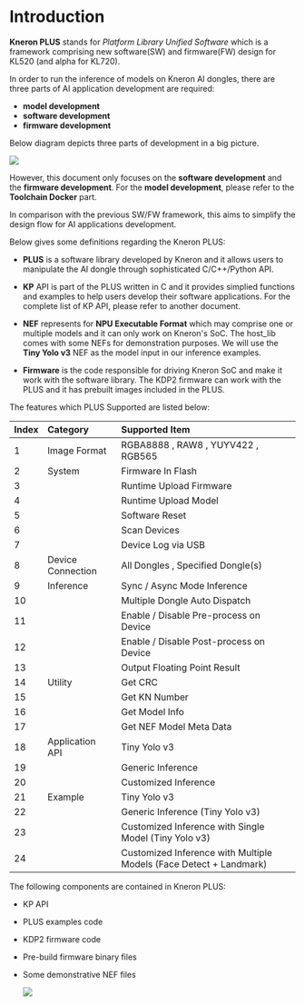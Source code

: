 # Introduction

**Kneron PLUS** stands for *Platform Library Unified Software* which is a framework comprising new software(SW) and firmware(FW) design for KL520 (and alpha for KL720).  

In order to run the inference of models on Kneron AI dongles, there are three parts of AI application development are required:

- **model development**
- **software development**
- **firmware development**

Below diagram depicts three parts of development in a big picture.

![](../imgs/KL520_develop_flow.png)

However, this document only focuses on the **software development** and the **firmware development**. For the **model development**, please refer to the **Toolchain Docker** part.

In comparison with the previous SW/FW framework, this aims to simplify the design flow for AI applications development.

Below gives some definitions regarding the Kneron PLUS:

- **PLUS** is a software library developed by Kneron and it allows users to manipulate the AI dongle through sophisticated C/C++/Python API.

- **KP** API is part of the PLUS written in C and it provides simplied functions and examples to help users develop their software applications. For the complete list of KP API, please refer to another document.

- **NEF** represents for **NPU Executable Format** which may comprise one or multiple models and it can only work on Kneron's SoC. The host_lib comes with some NEFs for demonstration purposes. We will use the **Tiny Yolo v3** NEF as the model input in our inference examples.

- **Firmware** is the code responsible for driving Kneron SoC and make it work with the software library. The KDP2 firmware can work with the PLUS and it has prebuilt images included in the PLUS.


The features which PLUS Supported are listed below:

Index   | Category          | Supported Item
------- | :---------------- | :---------------
1       | Image Format      | RGBA8888 , RAW8 , YUYV422 , RGB565
2       | System            | Firmware In Flash
3       |                   | Runtime Upload Firmware
4       |                   | Runtime Upload Model
5       |                   | Software Reset
6       |                   | Scan Devices
7       |                   | Device Log via USB
8       | Device Connection | All Dongles , Specified Dongle(s)
9       | Inference         | Sync / Async Mode Inference
10      |                   | Multiple Dongle Auto Dispatch
11      |                   | Enable / Disable Pre-process on Device
12      |                   | Enable / Disable Post-process on Device
13      |                   | Output Floating Point Result
14      | Utility           | Get CRC
15      |                   | Get KN Number
16      |                   | Get Model Info
17      |                   | Get NEF Model Meta Data
18      | Application API   | Tiny Yolo v3
19      |                   | Generic Inference
20      |                   | Customized Inference
21      | Example           | Tiny Yolo v3
22      |                   | Generic Inference (Tiny Yolo v3)
23      |                   | Customized Inference with Single Model (Tiny Yolo v3)
24      |                   | Customized Inference with Multiple Models (Face Detect + Landmark)


The following components are contained in Kneron PLUS:

- KP API
- PLUS examples code
- KDP2 firmware code
- Pre-build firmware binary files
- Some demonstrative NEF files

    ![](../imgs/KL520_develop_flow_sw.png)
